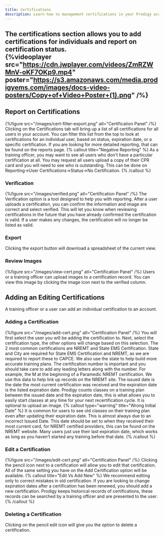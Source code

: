 ```yaml
---
title: Certifications
description: Learn how to management certifications in your Prodigy account. 
---
```


The certifications section allows you to add certifications for individuals and report on certification status.  
{%videoplayer src="https://cdn.jwplayer.com/videos/ZmRZWMnV-oKF7OKp9.mp4" poster="https://s3.amazonaws.com/media.prodigyems.com/images/docs-video-posters/Copy+of+Video+Poster+(1).png" /%}
---

## Report on Certifications
{%figure src="/images/cert-filter-export.png" atl="Certification Panel" /%}
Clicking on the Certifications tab will bring up a list of all certifications for all users in your account. You can filter this list from the top to look at certifications for an individual user, based on status, expiration date, or a specific certification. If you are looking for more detailed reporting, that can be found on the reports page.
{% callout title="Negative Reporting" %}
As a training officer, you may want to see all users who don't have a particular certification at all. You may request all users upload a copy of their CPR card and you will need to see who is outstanding. This can be done on Reporting->User Certifications->Status->No Certification.
{% /callout %}
### Verification
{%figure src="/images/verified.png" atl="Certification Panel" /%}
The Verification option is a tool designed to help you with reporting. After a user uploads a certification, you can confirm the information and image are correct and select verified. This will let you know when reviewing certifications in the future that you have already confirmed the certification is valid. If a user makes any changes, the certification will no longer be listed as valid. 
### Export
Clicking the export button will download a spreadsheet of the current view.
### Review Images
{%figure src="/images/view-cert.png" atl="Certification Panel" /%}
Users or a training officer can upload images to a certification record. You can view this image by clicking the image icon next to the verified column.
## Adding an Editing Certifications
A training officer or a user can add an individual certification to an account.
### Adding a Certification
{%figure src="/images/add-cert.png" atl="Certification Panel" /%}
You will first select the user you will be adding the certification to. Next, select the certification type, the other options will change based on this selection. The 2 most common certifications are NREMT and State EMS Certification. State and City are required for State EMS Certification and NREMT, as we are required to report these to CAPCE. We also use the state to help build more accurate training plans. The certification number is important and you should take care to add any leading letters along with the number. For example, the M at the beginning of a Paramedic NREMT certification. We use this data to help link up records on the NREMT site. The issued date is the date the most current certification was received and the expiration date is the listed expiration date. Prodigy counts classes on a training plan between the issued date and the expiration date, this is what allows you to easily start classes at any time for your next recertification cycle. It is optional to upload an image.
{% callout type="warning" title="Wrong Initial Date" %}
It is common for users to see old classes on their training plan even after updating their expiration date. This is almost always due to an incorrect Issued Date. This date should be set to when they received their most current card, for NREMT certified providers, this can be found on the NREMT website. Many users just use their last expiration date, which works as long as you haven’t started any training before that date.
{% /callout %}
### Edit a Certification
{%figure src="/images/edit-cert.png" atl="Certification Panel" /%}
Clicking the pencil icon next to a certification will allow you to edit that certification. All of the same setting you have on the Add Certification option will be available. 
{% callout title="Edit Vs Add New" %}
We recommend editing only to correct mistakes in old certification. If you are looking to change expiration dates after a certification has been renewed, you should add a new certification. Prodigy keeps historical records of certifications, these records can be searched by a training officer and are presented to the user. 
{% /callout %}
### Deleting a Certification
Clicking on the pencil edit icon will give you the option to delete a certification.  